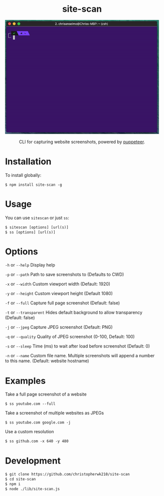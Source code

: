 <h1 align="center">site-scan</h1>
<p align="center">
  <img src="./assets/demo.gif" alt="site-scan easily takes screenshots of websites">
</p>
<p align="center">CLI for capturing website screenshots, powered by <a href="https://github.com/GoogleChrome/puppeteer">puppeteer</a>.</p>

# Installation

To install globally:
```
$ npm install site-scan -g
```

# Usage

You can use `sitescan` or just `ss`:
```
$ sitescan [options] [url(s)]
$ ss [options] [url(s)]
```

# Options
`-h` or `--help` Display help

`-p` or `--path` Path to save screenshots to (Defaults to CWD)

`-x` or `--width` Custom viewport width (Default: 1920)

`-y` or `--height` Custom viewport height (Default 1080)

`-f` or `--full` Capture full page screenshot (Default: false)

`-t` or `--transparent` Hides default background to allow transparency (Default: false)

`-j` or `--jpeg` Capture JPEG screenshot (Default: PNG)

`-q` or `--quality` Quality of JPEG screenshot (0-100, Default: 100)

`-s` or `--sleep` Time (ms) to wait after load before screenshot (Default: 0)

`-n` or `--name` Custom file name. Multiple screenshots will append a number to this name. (Default: website hostname)

# Examples

Take a full page screenshot of a website
```
$ ss youtube.com --full
```

Take a screenshot of multiple websites as JPEGs
```
$ ss youtube.com google.com -j
```

Use a custom resolution
```
$ ss github.com -x 640 -y 480
```

# Development
```
$ git clone https://github.com/christopherwk210/site-scan
$ cd site-scan
$ npm i
$ node ./lib/site-scan.js
```

